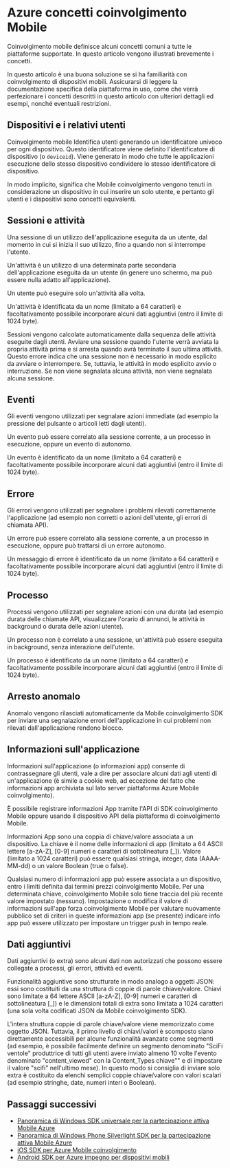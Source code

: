 <properties
    pageTitle="Concetti di impegno mobile | Microsoft Azure"
    description="Azure concetti coinvolgimento Mobile"
    services="mobile-engagement"
    documentationCenter="mobile"
    authors="piyushjo"
    manager="dwrede"
    editor="" />

<tags
    ms.service="mobile-engagement"
    ms.workload="mobile"
    ms.tgt_pltfrm="mobile-android"
    ms.devlang="na"
    ms.topic="get-started-article"
    ms.date="08/19/2016"
    ms.author="piyushjo" />

# <a name="azure-mobile-engagement-concepts"></a>Azure concetti coinvolgimento Mobile

Coinvolgimento mobile definisce alcuni concetti comuni a tutte le piattaforme supportate. In questo articolo vengono illustrati brevemente i concetti.

In questo articolo è una buona soluzione se si ha familiarità con coinvolgimento di dispositivi mobili. Assicurarsi di leggere la documentazione specifica della piattaforma in uso, come che verrà perfezionare i concetti descritti in questo articolo con ulteriori dettagli ed esempi, nonché eventuali restrizioni.

## <a name="devices-and-users"></a>Dispositivi e i relativi utenti
Coinvolgimento mobile Identifica utenti generando un identificatore univoco per ogni dispositivo. Questo identificatore viene definito l'identificatore di dispositivo (o `deviceid`). Viene generato in modo che tutte le applicazioni esecuzione dello stesso dispositivo condividere lo stesso identificatore di dispositivo.

In modo implicito, significa che Mobile coinvolgimento vengono tenuti in considerazione un dispositivo in cui inserire un solo utente, e pertanto gli utenti e i dispositivi sono concetti equivalenti.

## <a name="sessions-and-activities"></a>Sessioni e attività
Una sessione di un utilizzo dell'applicazione eseguita da un utente, dal momento in cui si inizia il suo utilizzo, fino a quando non si interrompe l'utente.

Un'attività è un utilizzo di una determinata parte secondaria dell'applicazione eseguita da un utente (in genere uno schermo, ma può essere nulla adatto all'applicazione).

Un utente può eseguire solo un'attività alla volta.

Un'attività è identificata da un nome (limitato a 64 caratteri) e facoltativamente possibile incorporare alcuni dati aggiuntivi (entro il limite di 1024 byte).

Sessioni vengono calcolate automaticamente dalla sequenza delle attività eseguite dagli utenti. Avviare una sessione quando l'utente verrà avviata la propria attività prima e si arresta quando avrà terminato il suo ultima attività. Questo errore indica che una sessione non è necessario in modo esplicito da avviare o interrompere. Se, tuttavia, le attività in modo esplicito avvio o interruzione. Se non viene segnalata alcuna attività, non viene segnalata alcuna sessione.

## <a name="events"></a>Eventi
Gli eventi vengono utilizzati per segnalare azioni immediate (ad esempio la pressione del pulsante o articoli letti dagli utenti).

Un evento può essere correlato alla sessione corrente, a un processo in esecuzione, oppure un evento di autonomo.

Un evento è identificato da un nome (limitato a 64 caratteri) e facoltativamente possibile incorporare alcuni dati aggiuntivi (entro il limite di 1024 byte).

## <a name="error"></a>Errore
Gli errori vengono utilizzati per segnalare i problemi rilevati correttamente l'applicazione (ad esempio non corretti o azioni dell'utente, gli errori di chiamata API).

Un errore può essere correlato alla sessione corrente, a un processo in esecuzione, oppure può trattarsi di un errore autonomo.

Un messaggio di errore è identificato da un nome (limitato a 64 caratteri) e facoltativamente possibile incorporare alcuni dati aggiuntivi (entro il limite di 1024 byte).

## <a name="job"></a>Processo
Processi vengono utilizzati per segnalare azioni con una durata (ad esempio durata delle chiamate API, visualizzare l'orario di annunci, le attività in background o durata delle azioni utente).

Un processo non è correlato a una sessione, un'attività può essere eseguita in background, senza interazione dell'utente.

Un processo è identificato da un nome (limitato a 64 caratteri) e facoltativamente possibile incorporare alcuni dati aggiuntivi (entro il limite di 1024 byte).

## <a name="crash"></a>Arresto anomalo
Anomalo vengono rilasciati automaticamente da Mobile coinvolgimento SDK per inviare una segnalazione errori dell'applicazione in cui problemi non rilevati dall'applicazione rendono blocco.

## <a name="application-information"></a>Informazioni sull'applicazione
Informazioni sull'applicazione (o informazioni app) consente di contrassegnare gli utenti, vale a dire per associare alcuni dati agli utenti di un'applicazione (è simile a cookie web, ad eccezione del fatto che informazioni app archiviata sul lato server piattaforma Azure Mobile coinvolgimento).

È possibile registrare informazioni App tramite l'API di SDK coinvolgimento Mobile oppure usando il dispositivo API della piattaforma di coinvolgimento Mobile.

Informazioni App sono una coppia di chiave/valore associata a un dispositivo. La chiave è il nome delle informazioni di app (limitato a 64 ASCII lettere [a-zA-Z], [0-9] numeri e caratteri di sottolineatura [_]). Valore (limitato a 1024 caratteri) può essere qualsiasi stringa, integer, data (AAAA-MM-dd) o un valore Boolean (true o false).

Qualsiasi numero di informazioni app può essere associata a un dispositivo, entro i limiti definita dai termini prezzi coinvolgimento Mobile. Per una determinata chiave, coinvolgimento Mobile solo tiene traccia del più recente valore impostato (nessuno). Impostazione o modifica il valore di informazioni sull'app forza coinvolgimento Mobile per valutare nuovamente pubblico set di criteri in queste informazioni app (se presente) indicare info app può essere utilizzato per impostare un trigger push in tempo reale.

## <a name="extra-data"></a>Dati aggiuntivi
Dati aggiuntivi (o extra) sono alcuni dati non autorizzati che possono essere collegate a processi, gli errori, attività ed eventi.

Funzionalità aggiuntive sono strutturate in modo analogo a oggetti JSON: essi sono costituiti da una struttura di coppie di parole chiave/valore. Chiavi sono limitate a 64 lettere ASCII [a-zA-Z], [0-9] numeri e caratteri di sottolineatura [_]) e le dimensioni totali di extra sono limitata a 1024 caratteri (una sola volta codificati JSON da Mobile coinvolgimento SDK).

L'intera struttura coppie di parole chiave/valore viene memorizzato come oggetto JSON. Tuttavia, il primo livello di chiavi/valori è scomposto siano direttamente accessibili per alcune funzionalità avanzate come segmenti (ad esempio, è possibile facilmente definire un segmento denominato "SciFi ventole" produttrice di tutti gli utenti avere inviato almeno 10 volte l'evento denominato "content_viewed" con la Content_Types chiave"" e di impostare il valore "scifi" nell'ultimo mese). In questo modo si consiglia di inviare solo extra è costituito da elenchi semplici coppie chiave/valore con valori scalari (ad esempio stringhe, date, numeri interi o Boolean).

## <a name="next-steps"></a>Passaggi successivi

- [Panoramica di Windows SDK universale per la partecipazione attiva Mobile Azure](mobile-engagement-windows-store-sdk-overview.md)
- [Panoramica di Windows Phone Silverlight SDK per la partecipazione attiva Mobile Azure](mobile-engagement-windows-phone-sdk-overview.md)
- [iOS SDK per Azure Mobile coinvolgimento](mobile-engagement-ios-sdk-overview.md)
- [Android SDK per Azure impegno per dispositivi mobili](mobile-engagement-android-sdk-overview.md)

